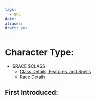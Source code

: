 ```yaml
---
tags:
  - NPC
date: 
aliases: 
draft: yes
---
```

# Character Type:
- $RACE $CLASS
	- [Class Details, Features, and Spells](https://www.dndbeyond.com/classes/)
	- [Race Details](https://www.dndbeyond.com/races/)
## First Introduced: